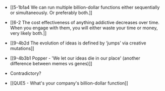 - [[5-1b1a4 We can run multiple billion-dollar functions either sequentially or simultaneously. Or preferably both.]]
- [[6-2 The cost effectiveness of anything addictive decreases over time. When you engage with them, you will either waste your time or money, very likely both.]]

- [[9-4b2d The evolution of ideas is defined by ‘jumps’ via creative mutations]]

- [[9-4b3b1 Popper - 'We let our ideas die in our place' (another difference between memes vs genes)]]

- Contradictory?
- [[QUE5 - What's your company's billion-dollar function]]
